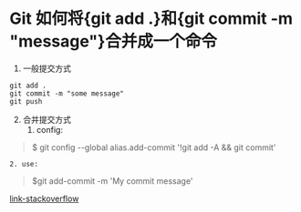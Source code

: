 # Git 如何将{git add .}和{git commit -m "message"}合并成一个命令


1.  一般提交方式

```shell
git add .
git commit -m "some message"
git push
```

2.  合并提交方式
    1. config: 
>$ git config --global alias.add-commit '!git add -A && git commit'

    2. use: 
>	$git add-commit -m 'My commit message'




[link-stackoverflow](https://stackoverflow.com/questions/4298960/git-add-and-commit-in-one-command)
